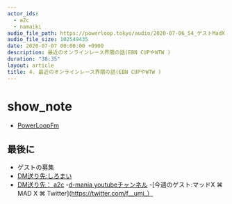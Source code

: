 ```yaml
---
actor_ids:
  - a2c
  - namaiki
audio_file_path: https://powerloop.tokyo/audio/2020-07-06_S4_ゲストMadX 1.mp3
audio_file_size: 102549435
date: 2020-07-07 00:00:00 +0900
description: 最近のオンラインレース界隈の話(EBN CUPやWTW )
duration: "38:35"
layout: article
title: 4. 最近のオンラインレース界隈の話(EBN CUPやWTW )
---
```


# show_note

- [PowerLoopFm](https://powerloop.tokyo)


## 最後に

- ゲストの募集
- [DM送り先:しろまい](https://twitter.com/namaikicastle)
- [DM送り先： a2c](https://twitter.com/atusi)
-[d-mania youtubeチャンネル](https://www.youtube.com/channel/UCEeNY0KRhKoCE3TsBvVx75Q)
-[今週のゲスト:マッドX ⌘ MAD X ⌘ Twitter](https://twitter.com/f__umi_）


